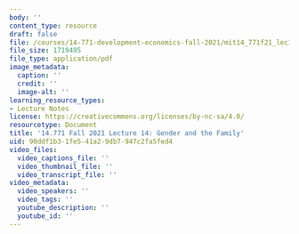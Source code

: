 ```yaml
---
body: ''
content_type: resource
draft: false
file: /courses/14-771-development-economics-fall-2021/mit14_771f21_lec14.pdf
file_size: 1719495
file_type: application/pdf
image_metadata:
  caption: ''
  credit: ''
  image-alt: ''
learning_resource_types:
- Lecture Notes
license: https://creativecommons.org/licenses/by-nc-sa/4.0/
resourcetype: Document
title: '14.771 Fall 2021 Lecture 14: Gender and the Family'
uid: 90ddf1b3-1fe5-41a2-9db7-947c2fa5fed4
video_files:
  video_captions_file: ''
  video_thumbnail_file: ''
  video_transcript_file: ''
video_metadata:
  video_speakers: ''
  video_tags: ''
  youtube_description: ''
  youtube_id: ''
---
```

